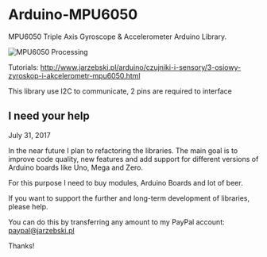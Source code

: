 Arduino-MPU6050
===============

MPU6050 Triple Axis Gyroscope & Accelerometer Arduino Library.

![MPU6050 Processing](http://www.jarzebski.pl/media/zoom/publish/2014/10/mpu6050-processing-2.png "MPU6050 Processing")

Tutorials: http://www.jarzebski.pl/arduino/czujniki-i-sensory/3-osiowy-zyroskop-i-akcelerometr-mpu6050.html

This library use I2C to communicate, 2 pins are required to interface

I need your help
----------------

July 31, 2017

In the near future I plan to refactoring the libraries. The main goal is to improve code quality, new features and add support for different versions of Arduino boards like Uno, Mega and Zero.

For this purpose I need to buy modules, Arduino Boards and lot of beer. 

If you want to support the further and long-term development of libraries, please help.

You can do this by transferring any amount to my PayPal account: paypal@jarzebski.pl

Thanks!
